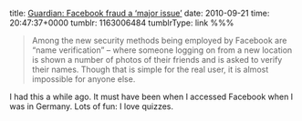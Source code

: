 title: [Guardian: Facebook fraud a ‘major issue’](http://www.guardian.co.uk/technology/2010/sep/20/facebook-fraud-security)
date: 2010-09-21
time: 20:47:37+0000
tumblr: 1163006484
tumblrType: link
%%%

> Among the new security methods being employed by Facebook are “name verification” – where someone logging on from a new location is shown a number of photos of their friends and is asked to verify their names. Though that is simple for the real user, it is almost impossible for anyone else.

I had this a while ago. It must have been when I accessed Facebook when I was in Germany. Lots of fun: I love quizzes.
